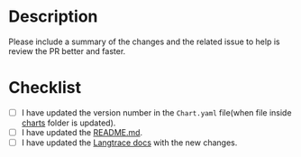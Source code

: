 # Description

Please include a summary of the changes and the related issue to help is review the PR better and faster.

# Checklist

- [ ] I have updated the version number in the `Chart.yaml` file(when file inside [charts](/charts/) folder is updated).
- [ ] I have updated the [README.md](/README.md).
- [ ] I have updated the [Langtrace docs](https://github.com/Scale3-Labs/langtrace-docs) with the new changes.
